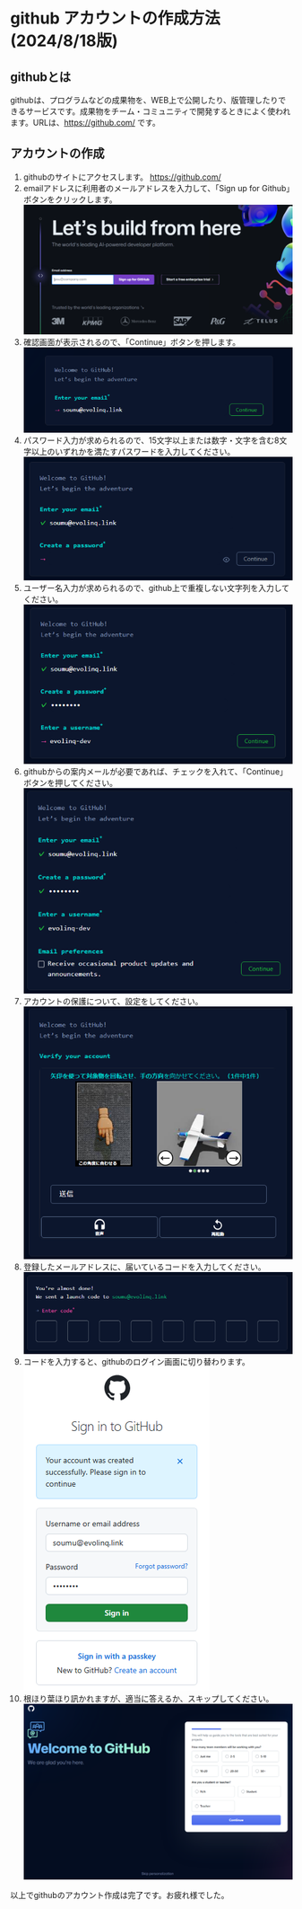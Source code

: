 # github アカウントの作成方法(2024/8/18版)
## githubとは
githubは、プログラムなどの成果物を、WEB上で公開したり、版管理したりできるサービスです。成果物をチーム・コミュニティで開発するときによく使われます。URLは、https://github.com/ です。

## アカウントの作成
1. githubのサイトにアクセスします。
https://github.com/
2. emailアドレスに利用者のメールアドレスを入力して、「Sign up for Github」ボタンをクリックします。
![alt text](image-9.png)
3. 確認画面が表示されるので、「Continue」ボタンを押します。
![alt text](image-10.png)
4. パスワード入力が求められるので、15文字以上または数字・文字を含む8文字以上のいずれかを満たすパスワードを入力してください。
![alt text](image-11.png)
5. ユーザー名入力が求められるので、github上で重複しない文字列を入力してください。
![alt text](image-12.png)
6. githubからの案内メールが必要であれば、チェックを入れて、「Continue」ボタンを押してください。
![alt text](image-13.png)
7. アカウントの保護について、設定をしてください。
![alt text](image-15.png)
8. 登録したメールアドレスに、届いているコードを入力してください。
![alt text](image-16.png)
9. コードを入力すると、githubのログイン画面に切り替わります。
![alt text](image-17.png)
10. 根ほり葉ほり訊かれますが、適当に答えるか、スキップしてください。
![alt text](image-18.png)

以上でgithubのアカウント作成は完了です。お疲れ様でした。

